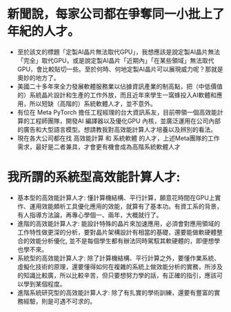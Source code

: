 # 新聞說，每家公司都在爭奪同一小批上了年紀的人才。
* 至於該文的標題「定製AI晶片無法取代GPU」，我想應該是說定製AI晶片無法「完全」取代GPU，或是說定製AI晶片「近期內」「在某些領域」無法取代GPU，會比較貼切一些。至於何時、何地定製AI晶片可以展現威力呢？那就是奧妙的地方了。
* 美國二十多年來全力發展軟體服務業以佔據資訊產業的制高點，把（中低價值的）系統晶片設計和生產的工作外放，而且近年來學生一窩蜂投入AI軟體和應用，所以短缺（高階的）系統軟體人才，並不意外。
* 有位在 Meta PyTorch 擔任工程經理的台大資訊系友，目前帶領一個高效能計算的工程師團隊，開發AI 編譯器以及優化GPU 內核，並廣泛運用在公司內部的廣告和大型語言模型。想請教我對高效能計算人才培養以及辨別的看法。
* 現在各大公司都在找 高效能計算 和 系統軟體 的人才，上述Meta團隊的工作需求，最好是二者兼具，才會更有機會成為高階系統軟體人才
# 我所謂的系統型高效能計算人才: 
* 基本型的高效能計算人才: 懂計算機結構、平行計算，願意花時間在GPU上實作、運用效能頗析工具優化應用的效能，就算有了基本功。有資工系的背景，有人指導方法論，再專心學個一、兩年，大概就行了。
* 進階的高效能計算人才: 能設計特殊的晶片來加速應用，必須會對應用領域的工作特性做更深的分析，要對晶片架構設計有相當的基礎，還要能做軟硬體整合的效能分析優化, 並不是每個學生都有辦法同時駕馭其軟硬體的，即便想學也學不來。
* 系統型的高效能計算人才: 除了計算機結構、平行計算之外，要懂作業系統、虛擬化技術的原理，還要懂得如何在複雜的系統上做效能分析的實務，所涉及的知識比較廣，所以比較辛苦，但只要想努力學的話，有正確的指引，應該可以學到某個程度。
* 進階系統研究型的高效能計算人才: 除了有扎實的學術訓練，還要有豐富的實務經驗，則是可遇不可求的。
